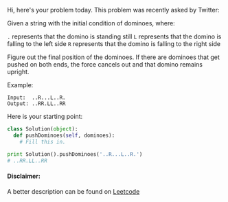 Hi, here's your problem today. This problem was recently asked by Twitter:

Given a string with the initial condition of dominoes, where:

`.` represents that the domino is standing still
`L` represents that the domino is falling to the left side
`R` represents that the domino is falling to the right side

Figure out the final position of the dominoes. If there are dominoes that get pushed on both ends, the force cancels out and that domino remains upright.

Example:

```
Input:  ..R...L..R.
Output: ..RR.LL..RR
```

Here is your starting point:

```python
class Solution(object):
  def pushDominoes(self, dominoes):
    # Fill this in.

print Solution().pushDominoes('..R...L..R.')
# ..RR.LL..RR
```

#### Disclaimer:
A better description can be found on [Leetcode](https://leetcode.com/problems/push-dominoes/) 
